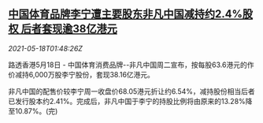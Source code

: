 <!--1621303263000-->
[中国体育品牌李宁遭主要股东非凡中国减持约2.4%股权 后者套现逾38亿港元](https://cn.reuters.com/article/liningstake-sale-viva-china-0518-tues-idCNKCS2CZ052)
------

<div><i>2021-05-18T01:48:26Z</i></div><p>路透香港5月18日 - 中国体育消费品牌--非凡中国周二宣布，按每股63.6港元的作价减持6,000万股李宁股份，套现38.16亿港元。</p><p>非凡中国的配售价较李宁周一收盘价68.05港元折让约6.54%，减持股份相当后者已发行股本约2.41%。完成后，非凡中国于李宁的持股比例将由原来的13.28%降至10.87%。(完)</p>
